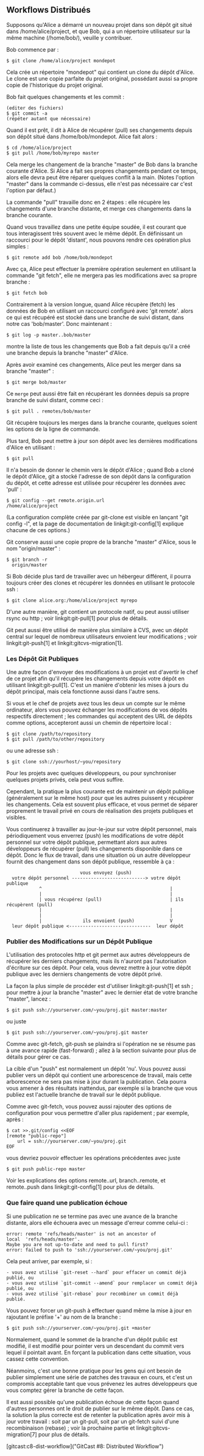 ## Workflows Distribués ##

Supposons qu'Alice a démarré un nouveau projet dans son dépôt git
situé dans /home/alice/project, et que Bob, qui a un répertoire
utilisateur sur la même machine (/home/bob/), veuille y
contribuer.

Bob commence par :

    $ git clone /home/alice/project mondepot

Cela crée un répertoire "mondepot" qui contient un clone du dépôt
d'Alice. Le clone est une copie parfaite du projet original,
possédant aussi sa propre copie de l'historique du projet original.

Bob fait quelques changements et les commit :

    (editer des fichiers)
    $ git commit -a
    (répéter autant que nécessaire)

Quand il est prêt, il dit à Alice de récupérer (pull) ses changements
depuis son dépôt situé dans /home/bob/mondepot. Alice fait alors :

    $ cd /home/alice/project
    $ git pull /home/bob/myrepo master

Cela merge les changement de la branche "master" de Bob dans la branche
courante d'Alice. Si Alice a fait ses propres changements pendant ce temps,
alors elle devra peut être réparer quelques conflit à la main. (Notes l'option
"master" dans la commande ci-dessus, elle n'est pas nécessaire car c'est
l'option par défaut.)

La commande "pull" travaille donc en 2 étapes : elle récupère les changements
d'une branche distante, et merge ces changements dans la branche courante.

Quand vous travaillez dans une petite équipe soudée, il est courant
que tous interagissent très souvent avec le même dépôt. En définissant un
raccourci pour le dépôt 'distant', nous pouvons rendre ces opération plus
simples :

    $ git remote add bob /home/bob/mondepot

Avec ça, Alice peut effectuer la première opération seulement en
utilisant la commande "git fetch", elle ne mergera pas les modifications
avec sa propre branche :

    $ git fetch bob

Contrairement à la version longue, quand Alice récupère (fetch) les
données de Bob en utilisant un raccourci configuré avec 'git remote'.
alors ce qui est récupéré est stocké dans une branche de suivi distant,
dans notre cas 'bob/master'. Donc maintenant :

    $ git log -p master..bob/master

montre la liste de tous les changements que Bob a fait depuis qu'il a créé
une branche depuis la branche "master" d'Alice.

Après avoir examiné ces changements, Alice peut les merger dans sa branche
"master" :

    $ git merge bob/master

Ce `merge` peut aussi être fait en récupérant les données depuis
sa propre branche de suivi distant, comme ceci :

    $ git pull . remotes/bob/master

Git récupère toujours les merges dans la branche courante,
quelques soient les options de la ligne de commande.

Plus tard, Bob peut mettre à jour son dépôt avec les dernières
modifications d'Alice en utilisant :

    $ git pull

Il n'a besoin de donner le chemin vers le dépôt d'Alice ; quand Bob a cloné
le dépôt d'Alice, git a stocké l'adresse de son dépôt dans la configuration
du dépôt, et cette adresse est utilisée pour récupérer les données avec 'pull' :

    $ git config --get remote.origin.url
    /home/alice/project

(La configuration complète créée par git-clone est visible en lançant
"git config -l", et la page de documentation de linkgit:git-config[1]
explique chacune de ces options.)

Git conserve aussi une copie propre de la branche "master" d'Alice,
sous le nom "origin/master" :

    $ git branch -r
      origin/master

Si Bob décide plus tard de travailler avec un hébergeur différent,
il pourra toujours créer des clones et récupérer les données en utilisant
le protocole ssh :

    $ git clone alice.org:/home/alice/project myrepo

D'une autre manière, git contient un protocole natif, ou peut aussi utiliser
rsync ou http ; voir linkgit:git-pull[1] pour plus de détails.

Git peut aussi être utilisé de manière plus similaire à CVS, avec un dépôt
central sur lequel de nombreux utilisateurs envoient leur modifications ;
voir linkgit:git-push[1] et linkgit:gitcvs-migration[1].

### Les Dépôt Git Publiques ###

Une autre façon d'envoyer des modifications à un projet est d'avertir
le chef de ce projet afin qu'il récupère les changements depuis votre
dépôt en utilisant linkgit:git-pull[1]. C'est un manière d'obtenir les
mises à jours du dépôt principal, mais cela fonctionne aussi dans
l'autre sens.

Si vous et le chef de projets avez tous les deux un compte sur le même
ordinateur, alors vous pouvez échanger les modifications de vos dépôts
respectifs directement ; les commandes qui acceptent des URL de dépôts
comme options, accepteront aussi un chemin de répertoire local :

    $ git clone /path/to/repository
    $ git pull /path/to/other/repository

ou une adresse ssh :

    $ git clone ssh://yourhost/~you/repository

Pour les projets avec quelques développeurs, ou pour synchroniser quelques
projets privés, cela peut vous suffire.

Cependant, la pratique la plus courante est de maintenir un dépôt publique
(généralement sur le même host) pour que les autres puissent y récupérer les
changements. Cela est souvent plus efficace, et vous permet de séparer
proprement le travail privé en cours de réalisation des projets publiques
et visibles.

Vous continuerez à travailler au jour-le-jour sur votre dépôt personnel,
mais périodiquement vous enverrez (push) les modifications de votre
dépôt personnel sur votre dépôt publique, permettant alors aux autres
développeurs de récupérer (pull) les changements disponible dans ce dépôt.
Donc le flux de travail, dans une situation où un autre développeur 
fournit des changement dans son dépôt publique, ressemble à ça :

                               vous envoyez (push)
      votre dépôt personnel ---------------------------> votre dépôt publique
                ^                                               |
                |                                               |
                | vous récupérez (pull)                         | ils récupèrent (pull)
                |                                               |
                |                                               |
                |               ils envoient (push)             V
      leur dépôt publique <------------------------------  leur dépôt
      


### Publier des Modifications sur un Dépôt Publique ###

L'utilisation des protocoles http et git permet aux autres développeurs
de récupérer les derniers changements, mais ils n'auront pas l'autorisation
d'écriture sur ces dépôt. Pour cela, vous devrez mettre à jour votre dépôt
publique avec les derniers changements de votre dépôt privé.

La façon la plus simple de procéder est d'utiliser linkgit:git-push[1] et ssh ;
pour mettre à jour la branche "master" avec le dernier état de votre branche
"master", lancez :

    $ git push ssh://yourserver.com/~you/proj.git master:master

ou juste

    $ git push ssh://yourserver.com/~you/proj.git master

Comme avec git-fetch, git-push se plaindra si l'opération ne se résume
pas à une avance rapide (fast-forward) ; allez à la section suivante
pour plus de détails pour gérer ce cas.

La cible d'un "push" est normalement un dépôt 'nu'. Vous pouvez aussi publier
vers un dépôt qui contient une arborescence de travail, mais cette arborescence
ne sera pas mise à jour durant la publication. Cela pourra vous amener à des
résultats inattendus, par exemple si la branche que vous publiez est l'actuelle
branche de travail sur le dépôt publique.

Comme avec git-fetch, vous pouvez aussi rajouter des options de configuration
pour vous permettre d'aller plus rapidement ; par exemple, après :

    $ cat >>.git/config <<EOF
    [remote "public-repo"]
    	url = ssh://yourserver.com/~you/proj.git
    EOF

vous devriez pouvoir effectuer les opérations précédentes avec juste

    $ git push public-repo master

Voir les explications des options remote.<name>.url, branch.<name>.remote,
et remote.<name>.push dans linkgit:git-config[1] pour plus de détails.

### Que faire quand une publication échoue ###

Si une publication ne se termine pas avec une avance de la branche distante,
alors elle échouera avec un message d'erreur comme celui-ci :

    error: remote 'refs/heads/master' is not an ancestor of
    local  'refs/heads/master'.
    Maybe you are not up-to-date and need to pull first?
    error: failed to push to 'ssh://yourserver.com/~you/proj.git'

Cela peut arriver, par exemple, si :

	- vous avez utilisé `git-reset --hard` pour effacer un commit déjà publié, ou
	- vous avez utilisé `git-commit --amend` pour remplacer un commit déjà publié, ou
	- vous avez utilisé `git-rebase` pour recombiner un commit déjà publié.

Vous pouvez forcer un git-push à effectuer quand même la mise à jour
en rajoutant le préfixe '+' au nom de la branche :

    $ git push ssh://yourserver.com/~you/proj.git +master

Normalement, quand le sommet de la branche d'un dépôt public est modifié,
il est modifié pour pointer vers un descendant du commit vers lequel il
pointait avant. En forçant la publication dans cette situation, vous
cassez cette convention.

Néanmoins, c'est une bonne pratique pour les gens qui ont besoin de publier
simplement une série de patches des travaux en cours, et c'est un
compromis acceptable tant que vous prévenez les autres développeurs que
vous comptez gérer la branche de cette façon.

Il est aussi possible qu'une publication échoue de cette façon quand
d'autres personnes ont le droit de publier sur le même dépôt. Dans ce cas,
la solution la plus correcte est de retenter la publication après avoir mis
à jour votre travail : soit par un git-pull, soit par un git-fetch suivi
d'une recombinaison (rebase) ; voir la prochaine partie et
linkgit:gitcvs-migration[7] pour plus de détails.

[gitcast:c8-dist-workflow]("GitCast #8: Distributed Workflow")
